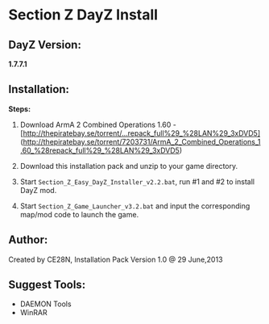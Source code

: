 Section Z DayZ Install
======================
DayZ Version:
----------------------
**1.7.7.1**

Installation:
----------------------
**Steps:**  
1) Download ArmA 2 Combined Operations 1.60 - [http://thepiratebay.se/torrent/...repack_full%29_%28LAN%29_3xDVD5] (http://thepiratebay.se/torrent/7203731/ArmA_2_Combined_Operations_1.60_%28repack_full%29_%28LAN%29_3xDVD5)

2) Download this installation pack and unzip to your game directory.

3) Start `Section_Z_Easy_DayZ_Installer_v2.2.bat`, run #1 and #2 to install DayZ mod.

4) Start `Section_Z_Game_Launcher_v3.2.bat` and input the corresponding map/mod code to launch the game.

Author:
----------------------
Created by CE28N, Installation Pack Version 1.0 @ 29 June,2013

Suggest Tools:
----------------------
 - DAEMON Tools
 - WinRAR